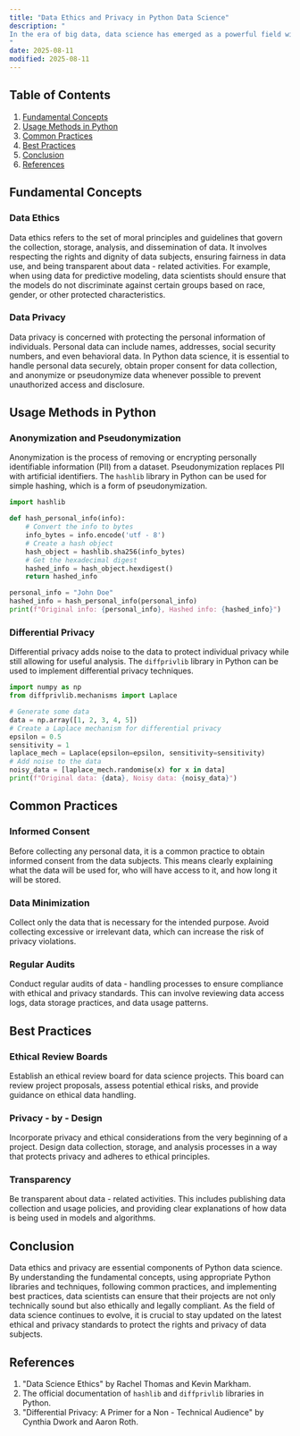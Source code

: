 ```yaml
---
title: "Data Ethics and Privacy in Python Data Science"
description: "
In the era of big data, data science has emerged as a powerful field with the potential to transform industries and improve lives. Python, with its rich ecosystem of libraries and tools, has become the go - to language for data scientists. However, as we collect, analyze, and use data, we must also be aware of the ethical and privacy implications. Data ethics and privacy are crucial aspects that ensure the responsible and legal use of data in Python data science projects. This blog will explore the fundamental concepts, usage methods, common practices, and best practices in this area.
"
date: 2025-08-11
modified: 2025-08-11
---
```


## Table of Contents
1. [Fundamental Concepts](#fundamental-concepts)
2. [Usage Methods in Python](#usage-methods-in-python)
3. [Common Practices](#common-practices)
4. [Best Practices](#best-practices)
5. [Conclusion](#conclusion)
6. [References](#references)

## Fundamental Concepts

### Data Ethics
Data ethics refers to the set of moral principles and guidelines that govern the collection, storage, analysis, and dissemination of data. It involves respecting the rights and dignity of data subjects, ensuring fairness in data use, and being transparent about data - related activities. For example, when using data for predictive modeling, data scientists should ensure that the models do not discriminate against certain groups based on race, gender, or other protected characteristics.

### Data Privacy
Data privacy is concerned with protecting the personal information of individuals. Personal data can include names, addresses, social security numbers, and even behavioral data. In Python data science, it is essential to handle personal data securely, obtain proper consent for data collection, and anonymize or pseudonymize data whenever possible to prevent unauthorized access and disclosure.

## Usage Methods in Python

### Anonymization and Pseudonymization
Anonymization is the process of removing or encrypting personally identifiable information (PII) from a dataset. Pseudonymization replaces PII with artificial identifiers. The `hashlib` library in Python can be used for simple hashing, which is a form of pseudonymization.

```python
import hashlib

def hash_personal_info(info):
    # Convert the info to bytes
    info_bytes = info.encode('utf - 8')
    # Create a hash object
    hash_object = hashlib.sha256(info_bytes)
    # Get the hexadecimal digest
    hashed_info = hash_object.hexdigest()
    return hashed_info

personal_info = "John Doe"
hashed_info = hash_personal_info(personal_info)
print(f"Original info: {personal_info}, Hashed info: {hashed_info}")
```

### Differential Privacy
Differential privacy adds noise to the data to protect individual privacy while still allowing for useful analysis. The `diffprivlib` library in Python can be used to implement differential privacy techniques.

```python
import numpy as np
from diffprivlib.mechanisms import Laplace

# Generate some data
data = np.array([1, 2, 3, 4, 5])
# Create a Laplace mechanism for differential privacy
epsilon = 0.5
sensitivity = 1
laplace_mech = Laplace(epsilon=epsilon, sensitivity=sensitivity)
# Add noise to the data
noisy_data = [laplace_mech.randomise(x) for x in data]
print(f"Original data: {data}, Noisy data: {noisy_data}")
```

## Common Practices

### Informed Consent
Before collecting any personal data, it is a common practice to obtain informed consent from the data subjects. This means clearly explaining what the data will be used for, who will have access to it, and how long it will be stored.

### Data Minimization
Collect only the data that is necessary for the intended purpose. Avoid collecting excessive or irrelevant data, which can increase the risk of privacy violations.

### Regular Audits
Conduct regular audits of data - handling processes to ensure compliance with ethical and privacy standards. This can involve reviewing data access logs, data storage practices, and data usage patterns.

## Best Practices

### Ethical Review Boards
Establish an ethical review board for data science projects. This board can review project proposals, assess potential ethical risks, and provide guidance on ethical data handling.

### Privacy - by - Design
Incorporate privacy and ethical considerations from the very beginning of a project. Design data collection, storage, and analysis processes in a way that protects privacy and adheres to ethical principles.

### Transparency
Be transparent about data - related activities. This includes publishing data collection and usage policies, and providing clear explanations of how data is being used in models and algorithms.

## Conclusion
Data ethics and privacy are essential components of Python data science. By understanding the fundamental concepts, using appropriate Python libraries and techniques, following common practices, and implementing best practices, data scientists can ensure that their projects are not only technically sound but also ethically and legally compliant. As the field of data science continues to evolve, it is crucial to stay updated on the latest ethical and privacy standards to protect the rights and privacy of data subjects.

## References
1. "Data Science Ethics" by Rachel Thomas and Kevin Markham.
2. The official documentation of `hashlib` and `diffprivlib` libraries in Python.
3. "Differential Privacy: A Primer for a Non - Technical Audience" by Cynthia Dwork and Aaron Roth. 